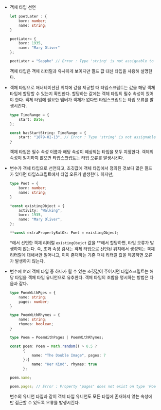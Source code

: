 - 객체 타입 선언

  ```typescript
  let poetLater : {
      born: number;
      name: string;
  }
  
  poetLater= {
      born: 1935,
      name: "Mary Oliver"
  };
  
  poetLater = "Sappho" // Error : Type 'string' is not assignable to type '{born: number; name: string;}'
  ```

  객체 타입은 객체 리터럴과 유사하게 보이지만 필드 값 대신 타입을 사용해 설명한다.



- 객체 타입으로 애너테이션된 위치에 값을 제공할 때 타입스크립트는 값을 해당 객체 타입에 할당할 수 있는지 확인한다. 할당하는 값에는 객체 타입의 필수 속성이 있어야 한다. 객체 타입에 필요한 멤버가 객체가 없다면 타입스크립트는 타입 오류를 발생시킨다.

  ```typescript
  type TimeRange = {
      start: Date;
  };
  
  const hasStartString: TimeRange = {
      start: "1879-02-13", // Error : Type 'string' is not assignable to type 'Date'.
  }
  ```

  객체 타입은 필수 속성 이름과 해당 속성이 예상되는 타입을 모두 지정한다. 객체의 속성이 일치하지 않으면 타입스크립트는 타입 오류를 발생시킨다.

- 변수가 객체 타입으로 선언되고, 초깃값에 객체 타입에서 정의된 것보다 많은 필드가 있다면 타입스크립트에서 타입 오류가 발생한다. 하지만,

  ```typescript
  type Poet = {
      born: number;
      name: string;
  }
  
  *const existingObject = {
      activity: "Walking",
      born: 1935,
      name: "Mary Oliver",
  };
  
  **const extraPropertyButOk: Poet = existingObject;
  ```

  *에서 선언한 객체 리터럴 `existingObejct` 값을 **에서 할당하면, 타입 오류가 발생하지 않는다. 즉, 초과 속성 검사는 객체 타입으로 선언된 위치에서 생성되는 객체 리터럴에 대해서만 일어나고, 이미 존재하는 기존 객체 리터럴 값을 제공하면 오류가 발생하지 않는다.
  
- 변수에 여러 객체 타입 중 하나가 될 수 있는 초깃값이 주어지면 타입스크립트는 해당 타입을 객체 타입 유니언으로 유추한다. 객체 타입의 조합을 명시하는 방법은 다음과 같다.

  ```typescript
  type PoemWithPges = {
      name: string;
      pages: number;
  }
  
  type PoemWithRhymes = {
      name: string;
      rhymes: boolean;
  }
  
  type Poem = PoemWithPages | PoemWithRhymes;
  
  const poem: Poem = Math.random() > 0.5 ?
        {
            name: "The Double Image", pages: 7
        }:{
            name: "Her Kind", rhymes: true
        };
  
  poem.name;
  
  poem.pages; // Error : Property 'pages' does not exist on type 'Poem'. Property 'pages' does not exist on type 'PoemWithRhymes'
  ```

  변수의 유니언 타입과 같이 객체 타입 유니언도 모든 타입에 존재하지 않는 속성에만 접근할 수 있도록 오류를 발생시킨다.